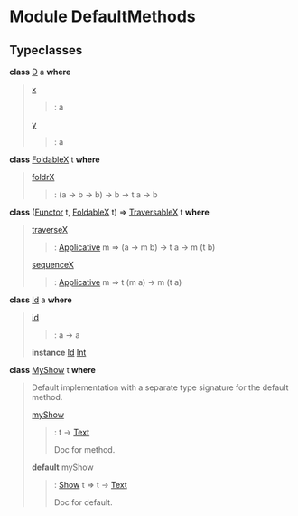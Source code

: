 # <a name="module-defaultmethods-97307"></a>Module DefaultMethods

## Typeclasses

<a name="class-defaultmethods-d-4635"></a>**class** [D](#class-defaultmethods-d-4635) a **where**

> <a name="function-defaultmethods-x-92038"></a>[x](#function-defaultmethods-x-92038)
> 
> > : a
> 
> <a name="function-defaultmethods-y-38115"></a>[y](#function-defaultmethods-y-38115)
> 
> > : a

<a name="class-defaultmethods-foldablex-48748"></a>**class** [FoldableX](#class-defaultmethods-foldablex-48748) t **where**

> <a name="function-defaultmethods-foldrx-33654"></a>[foldrX](#function-defaultmethods-foldrx-33654)
> 
> > : (a -\> b -\> b) -\> b -\> t a -\> b

<a name="class-defaultmethods-traversablex-59027"></a>**class** ([Functor](https://docs.daml.com/daml/stdlib/Prelude.html#class-ghc-base-functor-73448) t, [FoldableX](#class-defaultmethods-foldablex-48748) t) =\> [TraversableX](#class-defaultmethods-traversablex-59027) t **where**

> <a name="function-defaultmethods-traversex-21140"></a>[traverseX](#function-defaultmethods-traversex-21140)
> 
> > : [Applicative](https://docs.daml.com/daml/stdlib/Prelude.html#class-da-internal-prelude-applicative-43914) m =\> (a -\> m b) -\> t a -\> m (t b)
> 
> <a name="function-defaultmethods-sequencex-86855"></a>[sequenceX](#function-defaultmethods-sequencex-86855)
> 
> > : [Applicative](https://docs.daml.com/daml/stdlib/Prelude.html#class-da-internal-prelude-applicative-43914) m =\> t (m a) -\> m (t a)

<a name="class-defaultmethods-id-77721"></a>**class** [Id](#class-defaultmethods-id-77721) a **where**

> <a name="function-defaultmethods-id-57162"></a>[id](#function-defaultmethods-id-57162)
> 
> > : a -\> a
> 
> **instance** [Id](#class-defaultmethods-id-77721) [Int](https://docs.daml.com/daml/stdlib/Prelude.html#type-ghc-types-int-68728)

<a name="class-defaultmethods-myshow-63359"></a>**class** [MyShow](#class-defaultmethods-myshow-63359) t **where**

> Default implementation with a separate type signature for the default method.
> 
> <a name="function-defaultmethods-myshow-41356"></a>[myShow](#function-defaultmethods-myshow-41356)
> 
> > : t -\> [Text](https://docs.daml.com/daml/stdlib/Prelude.html#type-ghc-types-text-57703)
> > 
> > Doc for method.
> 
> **default** myShow
> 
> > : [Show](https://docs.daml.com/daml/stdlib/Prelude.html#class-ghc-show-show-56447) t =\> t -\> [Text](https://docs.daml.com/daml/stdlib/Prelude.html#type-ghc-types-text-57703)
> > 
> > Doc for default.
